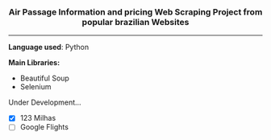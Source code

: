 <h3 align="center"> Air Passage Information and pricing Web Scraping Project from popular brazilian Websites </h3>

---

<b>Language used</b>: Python 

<b>Main Libraries:</b>
* Beautiful Soup
* Selenium

Under Development...


- [x] 123 Milhas
- [ ] Google Flights

